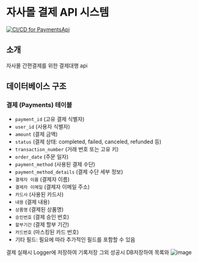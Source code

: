 # 자사몰 결제 API 시스템
[![CI/CD for PaymentsApi](https://github.com/leevelop-up/PaymentsApi/actions/workflows/workflows.yml/badge.svg)](https://github.com/leevelop-up/PaymentsApi/actions/workflows/workflows.yml)
## 소개

자사몰 간편결제를 위한 결제대행 api

## 데이터베이스 구조

### 결제 (Payments) 테이블

- `payment_id` (고유 결제 식별자)
- `user_id` (사용자 식별자)
- `amount` (결제 금액)
- `status` (결제 상태: completed, failed, canceled, refunded 등)
- `transaction_number` (거래 번호 또는 고유 키)
- `order_date` (주문 일자)
- `payment_method` (사용된 결제 수단)
- `payment_method_details` (결제 수단 세부 정보)
- `결제자 이름` (결제자 이름)
- `결제자 이메일` (결제자 이메일 주소)
- `카드사` (사용된 카드사)
- `내용` (결제 내용)
- `상품명` (결제된 상품명)
- `승인번호` (결제 승인 번호)
- `할부기간` (결제 할부 기간)
- `카드번호` (마스킹된 카드 번호)
- 기타 필드: 필요에 따라 추가적인 필드를 포함할 수 있음

결제 실패시 Logger에 저장하여 기록저장 그외 성공시 DB저장하여 목록와
![image](https://github.com/leevelop-up/PaymentsApi/assets/63052631/f45d03a1-880c-4caa-acac-449cf39990ed)
